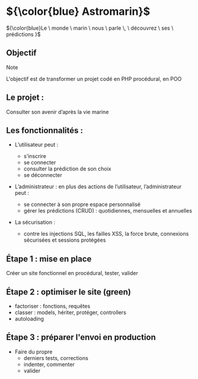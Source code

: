 # ${\color{blue} Astromarin}$ <br>
${\color{blue}Le \ monde \ marin \ nous \ parle \, \ découvrez \ ses \ prédictions }$ <br>



## Objectif
> [!NOTE]
> L'objectif est de transformer un projet codé en PHP procédural, en POO

## Le projet :

Consulter son avenir d’après la vie marine

## Les fonctionnalités :

- L’utilisateur peut :
  - s’inscrire
  - se connecter
  - consulter la prédiction de son choix
  - se déconnecter

- L’administrateur :
en plus des actions de l’utilisateur, l’administrateur peut :
  - se connecter à son propre espace personnalisé
  - gérer les prédictions (CRUD) : quotidiennes, mensuelles et annuelles

- La sécurisation :
  - contre les injections SQL, les failles XSS, la force brute, connexions sécurisées et sessions protégées

## Étape 1 : mise en place

Créer un site fonctionnel en procédural, tester, valider

## Étape 2 : optimiser le site (green)

- factoriser : fonctions, requêtes
- classer : models, hériter, protéger, controllers
- autoloading

## Étape 3 : préparer l'envoi en production

- Faire du propre
  - derniers tests, corrections
  - indenter, commenter
  - valider


